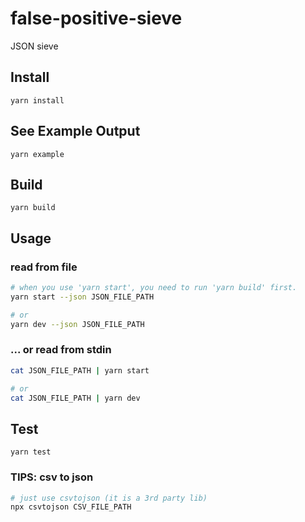 # false-positive-sieve

JSON sieve
## Install

```
yarn install
```

## See Example Output

```
yarn example
```

## Build

```
yarn build
```

## Usage

### read from file
```sh
# when you use 'yarn start', you need to run 'yarn build' first.
yarn start --json JSON_FILE_PATH

# or
yarn dev --json JSON_FILE_PATH
```

### ... or read from stdin

```sh
cat JSON_FILE_PATH | yarn start

# or
cat JSON_FILE_PATH | yarn dev
```

## Test

```
yarn test
```

### TIPS: csv to json

```sh
# just use csvtojson (it is a 3rd party lib)
npx csvtojson CSV_FILE_PATH
```

